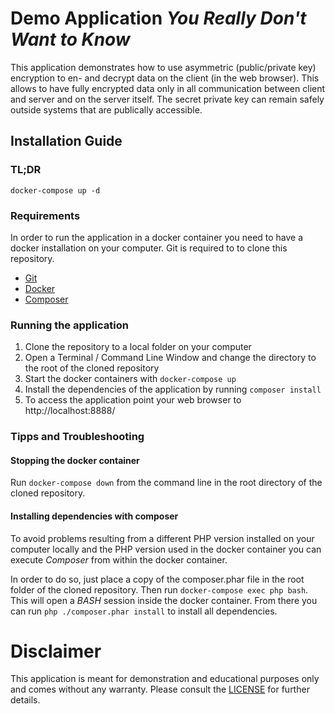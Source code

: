 # Demo Application *You Really Don't Want to Know*

This application demonstrates how to use asymmetric (public/private key)
encryption to en- and decrypt data on the client (in the web browser).
This allows to have fully encrypted data only in all communication between
client and server and on the server itself. The secret private key can
remain safely outside systems that are publically accessible.

## Installation Guide

### TL;DR

    docker-compose up -d

### Requirements

In order to run the application in a docker container you need to have
a docker installation on your computer. Git is required to to clone this
repository.

- [Git](https://git-scm.com/)
- [Docker](https://www.docker.com/)
- [Composer](https://getcomposer.org/)

### Running the application

1. Clone the repository to a local folder on your computer
2. Open a Terminal / Command Line Window and change the directory to the
   root of the cloned repository
3.  Start the docker containers with `docker-compose up`
4. Install the dependencies of the application by running `composer install`
5. To access the application point your web browser to http://localhost:8888/

### Tipps and Troubleshooting

#### Stopping the docker container

Run `docker-compose down` from the command line in the root directory of the
cloned repository.
    
#### Installing dependencies with composer

To avoid problems resulting from a different PHP version installed on your
computer locally and the PHP version used in the docker container you can
execute *Composer* from within the docker container.

In order to do so, just place a copy of the composer.phar file in the root
folder of the cloned repository. Then run `docker-compose exec php bash`.
This will open a *BASH* session inside the docker container. From there
you can run `php ./composer.phar install` to install all dependencies.

# Disclaimer

This application is meant for demonstration and educational purposes only
and comes without any warranty. Please consult the [LICENSE](LICENSE) for
further details.
